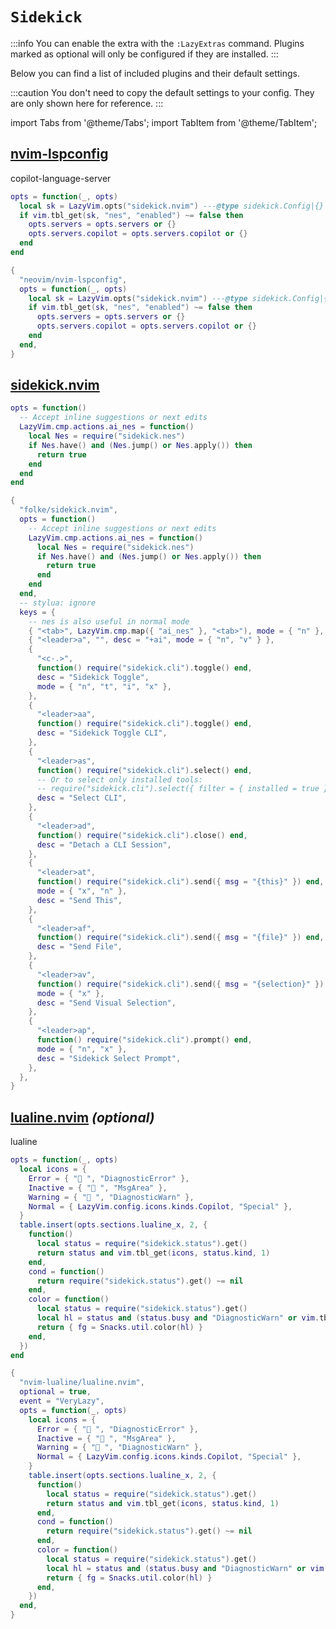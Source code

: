 # `Sidekick`

<!-- plugins:start -->

:::info
You can enable the extra with the `:LazyExtras` command.
Plugins marked as optional will only be configured if they are installed.
:::

Below you can find a list of included plugins and their default settings.

:::caution
You don't need to copy the default settings to your config.
They are only shown here for reference.
:::

import Tabs from '@theme/Tabs';
import TabItem from '@theme/TabItem';

## [nvim-lspconfig](https://github.com/neovim/nvim-lspconfig)

 copilot-language-server


<Tabs>

<TabItem value="opts" label="Options">

```lua
opts = function(_, opts)
  local sk = LazyVim.opts("sidekick.nvim") ---@type sidekick.Config|{}
  if vim.tbl_get(sk, "nes", "enabled") ~= false then
    opts.servers = opts.servers or {}
    opts.servers.copilot = opts.servers.copilot or {}
  end
end
```

</TabItem>


<TabItem value="code" label="Full Spec">

```lua
{
  "neovim/nvim-lspconfig",
  opts = function(_, opts)
    local sk = LazyVim.opts("sidekick.nvim") ---@type sidekick.Config|{}
    if vim.tbl_get(sk, "nes", "enabled") ~= false then
      opts.servers = opts.servers or {}
      opts.servers.copilot = opts.servers.copilot or {}
    end
  end,
}
```

</TabItem>

</Tabs>

## [sidekick.nvim](https://github.com/folke/sidekick.nvim)

<Tabs>

<TabItem value="opts" label="Options">

```lua
opts = function()
  -- Accept inline suggestions or next edits
  LazyVim.cmp.actions.ai_nes = function()
    local Nes = require("sidekick.nes")
    if Nes.have() and (Nes.jump() or Nes.apply()) then
      return true
    end
  end
end
```

</TabItem>


<TabItem value="code" label="Full Spec">

```lua
{
  "folke/sidekick.nvim",
  opts = function()
    -- Accept inline suggestions or next edits
    LazyVim.cmp.actions.ai_nes = function()
      local Nes = require("sidekick.nes")
      if Nes.have() and (Nes.jump() or Nes.apply()) then
        return true
      end
    end
  end,
  -- stylua: ignore
  keys = {
    -- nes is also useful in normal mode
    { "<tab>", LazyVim.cmp.map({ "ai_nes" }, "<tab>"), mode = { "n" }, expr = true },
    { "<leader>a", "", desc = "+ai", mode = { "n", "v" } },
    {
      "<c-.>",
      function() require("sidekick.cli").toggle() end,
      desc = "Sidekick Toggle",
      mode = { "n", "t", "i", "x" },
    },
    {
      "<leader>aa",
      function() require("sidekick.cli").toggle() end,
      desc = "Sidekick Toggle CLI",
    },
    {
      "<leader>as",
      function() require("sidekick.cli").select() end,
      -- Or to select only installed tools:
      -- require("sidekick.cli").select({ filter = { installed = true } })
      desc = "Select CLI",
    },
    {
      "<leader>ad",
      function() require("sidekick.cli").close() end,
      desc = "Detach a CLI Session",
    },
    {
      "<leader>at",
      function() require("sidekick.cli").send({ msg = "{this}" }) end,
      mode = { "x", "n" },
      desc = "Send This",
    },
    {
      "<leader>af",
      function() require("sidekick.cli").send({ msg = "{file}" }) end,
      desc = "Send File",
    },
    {
      "<leader>av",
      function() require("sidekick.cli").send({ msg = "{selection}" }) end,
      mode = { "x" },
      desc = "Send Visual Selection",
    },
    {
      "<leader>ap",
      function() require("sidekick.cli").prompt() end,
      mode = { "n", "x" },
      desc = "Sidekick Select Prompt",
    },
  },
}
```

</TabItem>

</Tabs>

## [lualine.nvim](https://github.com/nvim-lualine/lualine.nvim) _(optional)_

 lualine


<Tabs>

<TabItem value="opts" label="Options">

```lua
opts = function(_, opts)
  local icons = {
    Error = { " ", "DiagnosticError" },
    Inactive = { " ", "MsgArea" },
    Warning = { " ", "DiagnosticWarn" },
    Normal = { LazyVim.config.icons.kinds.Copilot, "Special" },
  }
  table.insert(opts.sections.lualine_x, 2, {
    function()
      local status = require("sidekick.status").get()
      return status and vim.tbl_get(icons, status.kind, 1)
    end,
    cond = function()
      return require("sidekick.status").get() ~= nil
    end,
    color = function()
      local status = require("sidekick.status").get()
      local hl = status and (status.busy and "DiagnosticWarn" or vim.tbl_get(icons, status.kind, 2))
      return { fg = Snacks.util.color(hl) }
    end,
  })
end
```

</TabItem>


<TabItem value="code" label="Full Spec">

```lua
{
  "nvim-lualine/lualine.nvim",
  optional = true,
  event = "VeryLazy",
  opts = function(_, opts)
    local icons = {
      Error = { " ", "DiagnosticError" },
      Inactive = { " ", "MsgArea" },
      Warning = { " ", "DiagnosticWarn" },
      Normal = { LazyVim.config.icons.kinds.Copilot, "Special" },
    }
    table.insert(opts.sections.lualine_x, 2, {
      function()
        local status = require("sidekick.status").get()
        return status and vim.tbl_get(icons, status.kind, 1)
      end,
      cond = function()
        return require("sidekick.status").get() ~= nil
      end,
      color = function()
        local status = require("sidekick.status").get()
        local hl = status and (status.busy and "DiagnosticWarn" or vim.tbl_get(icons, status.kind, 2))
        return { fg = Snacks.util.color(hl) }
      end,
    })
  end,
}
```

</TabItem>

</Tabs>

<!-- plugins:end -->
